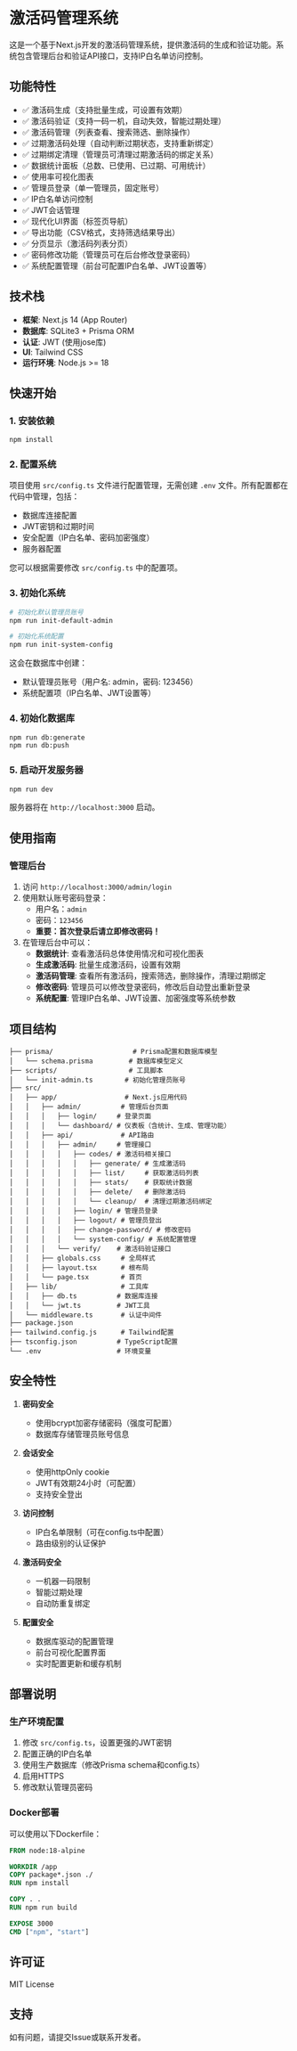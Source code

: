 # 激活码管理系统

这是一个基于Next.js开发的激活码管理系统，提供激活码的生成和验证功能。系统包含管理后台和验证API接口，支持IP白名单访问控制。

## 功能特性

- ✅ 激活码生成（支持批量生成，可设置有效期）
- ✅ 激活码验证（支持一码一机，自动失效，智能过期处理）
- ✅ 激活码管理（列表查看、搜索筛选、删除操作）
- ✅ 过期激活码处理（自动判断过期状态，支持重新绑定）
- ✅ 过期绑定清理（管理员可清理过期激活码的绑定关系）
- ✅ 数据统计面板（总数、已使用、已过期、可用统计）
- ✅ 使用率可视化图表
- ✅ 管理员登录（单一管理员，固定账号）
- ✅ IP白名单访问控制
- ✅ JWT会话管理
- ✅ 现代化UI界面（标签页导航）
- ✅ 导出功能（CSV格式，支持筛选结果导出）
- ✅ 分页显示（激活码列表分页）
- ✅ 密码修改功能（管理员可在后台修改登录密码）
- ✅ 系统配置管理（前台可配置IP白名单、JWT设置等）

## 技术栈

- **框架**: Next.js 14 (App Router)
- **数据库**: SQLite3 + Prisma ORM
- **认证**: JWT (使用jose库)
- **UI**: Tailwind CSS
- **运行环境**: Node.js >= 18

## 快速开始

### 1. 安装依赖

```bash
npm install
```

### 2. 配置系统

项目使用 `src/config.ts` 文件进行配置管理，无需创建 `.env` 文件。所有配置都在代码中管理，包括：

- 数据库连接配置
- JWT密钥和过期时间
- 安全配置（IP白名单、密码加密强度）
- 服务器配置

您可以根据需要修改 `src/config.ts` 中的配置项。

### 3. 初始化系统

```bash
# 初始化默认管理员账号
npm run init-default-admin

# 初始化系统配置
npm run init-system-config
```

这会在数据库中创建：
- 默认管理员账号（用户名: admin，密码: 123456）
- 系统配置项（IP白名单、JWT设置等）

### 4. 初始化数据库

```bash
npm run db:generate
npm run db:push
```

### 5. 启动开发服务器

```bash
npm run dev
```

服务器将在 `http://localhost:3000` 启动。

## 使用指南

### 管理后台

1. 访问 `http://localhost:3000/admin/login`
2. 使用默认账号密码登录：
   - 用户名：`admin`
   - 密码：`123456`
   - **重要：首次登录后请立即修改密码！**
3. 在管理后台中可以：
   - **数据统计**: 查看激活码总体使用情况和可视化图表
   - **生成激活码**: 批量生成激活码，设置有效期
   - **激活码管理**: 查看所有激活码，搜索筛选，删除操作，清理过期绑定
   - **修改密码**: 管理员可以修改登录密码，修改后自动登出重新登录
   - **系统配置**: 管理IP白名单、JWT设置、加密强度等系统参数

## 项目结构

```
├── prisma/                    # Prisma配置和数据库模型
│   └── schema.prisma         # 数据库模型定义
├── scripts/                  # 工具脚本
│   └── init-admin.ts        # 初始化管理员账号
├── src/
│   ├── app/                 # Next.js应用代码
│   │   ├── admin/          # 管理后台页面
│   │   │   ├── login/     # 登录页面
│   │   │   └── dashboard/ # 仪表板（含统计、生成、管理功能）
│   │   ├── api/            # API路由
│   │   │   ├── admin/     # 管理接口
│   │   │   │   ├── codes/ # 激活码相关接口
│   │   │   │   │   ├── generate/ # 生成激活码
│   │   │   │   │   ├── list/     # 获取激活码列表
│   │   │   │   │   ├── stats/    # 获取统计数据
│   │   │   │   │   ├── delete/   # 删除激活码
│   │   │   │   │   └── cleanup/  # 清理过期激活码绑定
│   │   │   │   ├── login/ # 管理员登录
│   │   │   │   ├── logout/ # 管理员登出
│   │   │   │   ├── change-password/ # 修改密码
│   │   │   │   └── system-config/ # 系统配置管理
│   │   │   └── verify/    # 激活码验证接口
│   │   ├── globals.css     # 全局样式
│   │   ├── layout.tsx      # 根布局
│   │   └── page.tsx        # 首页
│   ├── lib/                # 工具库
│   │   ├── db.ts          # 数据库连接
│   │   └── jwt.ts         # JWT工具
│   └── middleware.ts       # 认证中间件
├── package.json
├── tailwind.config.js      # Tailwind配置
├── tsconfig.json          # TypeScript配置
└── .env                   # 环境变量
```

## 安全特性

1. **密码安全**
   - 使用bcrypt加密存储密码（强度可配置）
   - 数据库存储管理员账号信息

2. **会话安全**
   - 使用httpOnly cookie
   - JWT有效期24小时（可配置）
   - 支持安全登出

3. **访问控制**
   - IP白名单限制（可在config.ts中配置）
   - 路由级别的认证保护

4. **激活码安全**
   - 一机器一码限制
   - 智能过期处理
   - 自动防重复绑定

5. **配置安全**
   - 数据库驱动的配置管理
   - 前台可视化配置界面
   - 实时配置更新和缓存机制

## 部署说明

### 生产环境配置

1. 修改 `src/config.ts`，设置更强的JWT密钥
2. 配置正确的IP白名单
3. 使用生产数据库（修改Prisma schema和config.ts）
4. 启用HTTPS
5. 修改默认管理员密码

### Docker部署

可以使用以下Dockerfile：

```dockerfile
FROM node:18-alpine

WORKDIR /app
COPY package*.json ./
RUN npm install

COPY . .
RUN npm run build

EXPOSE 3000
CMD ["npm", "start"]
```

## 许可证

MIT License

## 支持

如有问题，请提交Issue或联系开发者。 